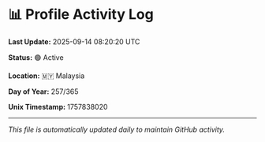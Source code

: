 # 📊 Profile Activity Log

**Last Update:** 2025-09-14 08:20:20 UTC

**Status:** 🟢 Active

**Location:** 🇲🇾 Malaysia

**Day of Year:** 257/365

**Unix Timestamp:** 1757838020

---

*This file is automatically updated daily to maintain GitHub activity.*
